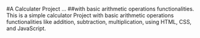 #A Calculater Project
...
##with basic arithmetic operations functionalities.
This is a simple calculator Project with basic arithmetic operations functionalities like addition, subtraction, multiplication, using HTML, CSS, and JavaScript.
